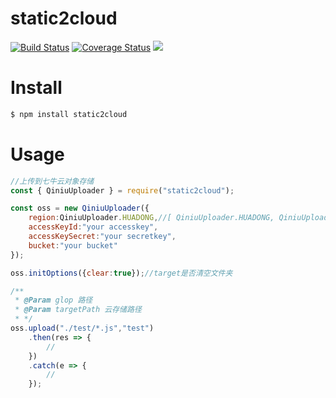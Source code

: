static2cloud
============

[![Build Status](https://travis-ci.com/uenough/static2cloud.svg?branch=master)](https://travis-ci.com/uenough/static2cloud)
[![Coverage Status](https://coveralls.io/repos/github/uenough/static2cloud/badge.svg?branch=master)](https://coveralls.io/github/uenough/static2cloud?branch=master)
[![](https://img.shields.io/npm/v/static2cloud.svg)](https://www.npmjs.com/package/static2cloud)




Install
============

```bash
$ npm install static2cloud
```

Usage
============

```js
//上传到七牛云对象存储 
const { QiniuUploader } = require("static2cloud");

const oss = new QiniuUploader({
    region:QiniuUploader.HUADONG,//[ QiniuUploader.HUADONG, QiniuUploader.HUABEI, QiniuUploader.HUANAN, QiniuUploader.BEIMEI ]
    accessKeyId:"your accesskey",
    accessKeySecret:"your secretkey",
    bucket:"your bucket"
});

oss.initOptions({clear:true});//target是否清空文件夹

/**
 * @Param glop 路径
 * @Param targetPath 云存储路径
 * */
oss.upload("./test/*.js","test")
    .then(res => {
        //
    })
    .catch(e => {
        //
    });
```
